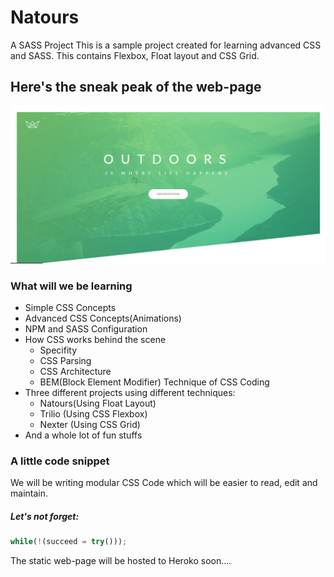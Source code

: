 # Natours
A SASS Project
This is a sample project created for learning advanced CSS and SASS. This contains Flexbox, Float layout and CSS Grid.

## Here's the sneak peak of the web-page
![Image of Yaktocat](/img/ss.PNG)


### What will we be learning
* Simple CSS Concepts
* Advanced CSS Concepts(Animations)
* NPM and SASS Configuration
* How CSS works behind the scene
  - Specifity
  - CSS Parsing
  - CSS Architecture
  - BEM(Block Element Modifier) Technique of CSS Coding
* Three different projects using different techniques:
  - Natours(Using Float Layout)
  - Trilio (Using CSS Flexbox)
  - Nexter (Using CSS Grid)
* And a whole lot of fun stuffs

### A little code snippet

We will be writing modular CSS Code which will be easier to read, edit and maintain.

##### Let's not forget:
```javascript
while(!(succeed = try()));
```

The static web-page will be hosted to Heroko soon....
